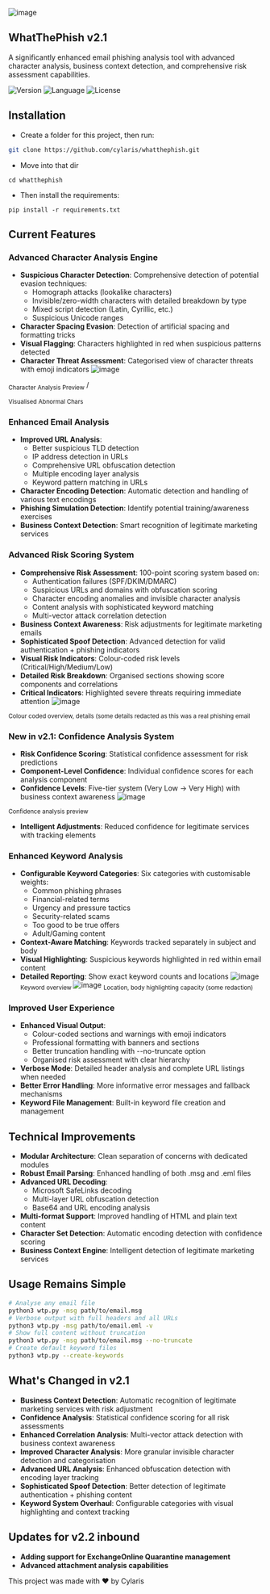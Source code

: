 ![image](https://github.com/user-attachments/assets/a33816ce-d8eb-4c55-b4ac-7040b2f88337)
## WhatThePhish v2.1
A significantly enhanced email phishing analysis tool with advanced character analysis, business context detection, and comprehensive risk assessment capabilities.

![Version](https://img.shields.io/badge/Version-2.1-brightgreen)
![Language](https://img.shields.io/badge/Language-Python-blue)
![License](https://img.shields.io/badge/License-GPL3.0-green)
## Installation
- Create a folder for this project, then run:
```bash
git clone https://github.com/cylaris/whatthephish.git
```
- Move into that dir
```
cd whatthephish
```
- Then install the requirements:
```
pip install -r requirements.txt
```
## Current Features
### Advanced Character Analysis Engine
- **Suspicious Character Detection**: Comprehensive detection of potential evasion techniques:
  - Homograph attacks (lookalike characters)
  - Invisible/zero-width characters with detailed breakdown by type
  - Mixed script detection (Latin, Cyrillic, etc.)
  - Suspicious Unicode ranges
- **Character Spacing Evasion**: Detection of artificial spacing and formatting tricks
- **Visual Flagging**: Characters highlighted in red when suspicious patterns detected
- **Character Threat Assessment**: Categorised view of character threats with emoji indicators
![image](https://github.com/user-attachments/assets/2305fbeb-feaf-4fb6-ac48-ce1c44a1e9fa)

<sub> Character Analysis Preview</sub>
/

<sub> Visualised Abnormal Chars</sub>
### Enhanced Email Analysis
- **Improved URL Analysis**: 
  - Better suspicious TLD detection
  - IP address detection in URLs
  - Comprehensive URL obfuscation detection
  - Multiple encoding layer analysis
  - Keyword pattern matching in URLs
- **Character Encoding Detection**: Automatic detection and handling of various text encodings
- **Phishing Simulation Detection**: Identify potential training/awareness exercises
- **Business Context Detection**: Smart recognition of legitimate marketing services
### Advanced Risk Scoring System
- **Comprehensive Risk Assessment**: 100-point scoring system based on: 
  - Authentication failures (SPF/DKIM/DMARC)
  - Suspicious URLs and domains with obfuscation scoring
  - Character encoding anomalies and invisible character analysis
  - Content analysis with sophisticated keyword matching
  - Multi-vector attack correlation detection
- **Business Context Awareness**: Risk adjustments for legitimate marketing emails
- **Sophisticated Spoof Detection**: Advanced detection for valid authentication + phishing indicators
- **Visual Risk Indicators**: Colour-coded risk levels (Critical/High/Medium/Low)
- **Detailed Risk Breakdown**: Organised sections showing score components and correlations
- **Critical Indicators**: Highlighted severe threats requiring immediate attention
![image](https://github.com/user-attachments/assets/3f1a4e7f-7ea9-487f-ba0e-f77a7f79d378)

<sub> Colour coded overview, details (some details redacted as this was a real phishing email</sub>
### New in v2.1: Confidence Analysis System
- **Risk Confidence Scoring**: Statistical confidence assessment for risk predictions
- **Component-Level Confidence**: Individual confidence scores for each analysis component
- **Confidence Levels**: Five-tier system (Very Low → Very High) with business context awareness
![image](https://github.com/user-attachments/assets/fd2c0bf9-cd14-4abb-9539-1b047e53f517)

<sub> Confidence analysis preview
- **Intelligent Adjustments**: Reduced confidence for legitimate services with tracking elements
### Enhanced Keyword Analysis
- **Configurable Keyword Categories**: Six categories with customisable weights:
  - Common phishing phrases
  - Financial-related terms
  - Urgency and pressure tactics
  - Security-related scams
  - Too good to be true offers
  - Adult/Gaming content
- **Context-Aware Matching**: Keywords tracked separately in subject and body
- **Visual Highlighting**: Suspicious keywords highlighted in red within email content
- **Detailed Reporting**: Show exact keyword counts and locations
![image](https://github.com/user-attachments/assets/6d81916f-03bb-4fc0-9d5a-99b17972d0d6)
<sub> Keyword overview </sub>
![image](https://github.com/user-attachments/assets/b17cdac1-4b56-4781-9029-b3f6dcadf637)
<sub> Location, body highlighting capacity (some redaction) </sub>
### Improved User Experience
- **Enhanced Visual Output**: 
  - Colour-coded sections and warnings with emoji indicators
  - Professional formatting with banners and sections
  - Better truncation handling with --no-truncate option
  - Organised risk assessment with clear hierarchy
- **Verbose Mode**: Detailed header analysis and complete URL listings when needed
- **Better Error Handling**: More informative error messages and fallback mechanisms
- **Keyword File Management**: Built-in keyword file creation and management
## Technical Improvements
- **Modular Architecture**: Clean separation of concerns with dedicated modules
- **Robust Email Parsing**: Enhanced handling of both .msg and .eml files
- **Advanced URL Decoding**: 
  - Microsoft SafeLinks decoding
  - Multi-layer URL obfuscation detection
  - Base64 and URL encoding analysis
- **Multi-format Support**: Improved handling of HTML and plain text content
- **Character Set Detection**: Automatic encoding detection with confidence scoring
- **Business Context Engine**: Intelligent detection of legitimate marketing services
## Usage Remains Simple
```bash
# Analyse any email file
python3 wtp.py -msg path/to/email.msg
# Verbose output with full headers and all URLs
python3 wtp.py -msg path/to/email.eml -v
# Show full content without truncation
python3 wtp.py -msg path/to/email.msg --no-truncate
# Create default keyword files
python3 wtp.py --create-keywords
```
## What's Changed in v2.1
- **Business Context Detection**: Automatic recognition of legitimate marketing services with risk adjustment
- **Confidence Analysis**: Statistical confidence scoring for all risk assessments
- **Enhanced Correlation Analysis**: Multi-vector attack detection with business context awareness
- **Improved Character Analysis**: More granular invisible character detection and categorisation
- **Advanced URL Analysis**: Enhanced obfuscation detection with encoding layer tracking
- **Sophisticated Spoof Detection**: Better detection of legitimate authentication + phishing content
- **Keyword System Overhaul**: Configurable categories with visual highlighting and context tracking
## Updates for v2.2 inbound
- **Adding support for ExchangeOnline Quarantine management**
- **Advanced attachment analysis capabilities**

This project was made with ❤️ by Cylaris
